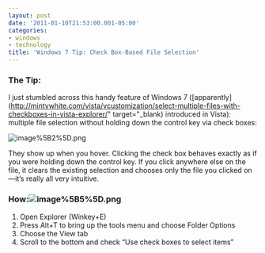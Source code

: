 ```yaml
---
layout: post
date: '2011-01-10T21:53:00.001-05:00'
categories:
- windows
- technology
title: 'Windows 7 Tip: Check Box-Based File Selection'
---
```


<h3>The Tip:</h3>

I just stumbled across this handy feature of Windows 7 ([apparently](http://mintywhite.com/vista/vcustomization/select-multiple-files-with-checkboxes-in-vista-explorer/" target="_blank) introduced in Vista): multiple file selection without holding down the control key via check boxes:

![image%5B2%5D.png](/assets/2011/image%5B2%5D.png)

They show up when you hover. Clicking the check box behaves exactly as if you were holding down the control key. If you click anywhere else on the file, it clears the existing selection and chooses only the file you clicked on—it’s really all very intuitive.  <h3>How:![image%5B5%5D.png](/assets/2011/image%5B5%5D.png)</h3>  <ol>   <li>Open Explorer (Winkey+E)</li>    <li>Press Alt+T to bring up the tools menu and choose Folder Options</li>    <li>Choose the View tab</li>    <li>Scroll to the bottom and check “Use check boxes to select items”</li> </ol>